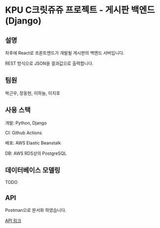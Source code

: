 # KPU C크릿쥬쥬 프로젝트 - 게시판 백엔드(Django)

## 설명

차후에 React로 프론트엔드가 개발될 게시판의 백엔드 서버입니다.

REST 방식으로 JSON을 결과값으로 출력합니다.

## 팀원

박근우, 장동현, 이하늘, 이지호

## 사용 스택

개발: Python, Django

CI: Github Actions

배포: AWS Elastic Beanstalk

DB: AWS RDS상의 PostgreSQL

## 데이터베이스 모델링

TODO

## API

Postman으로 문서화 하였습니다.

[API  링크](https://documenter.getpostman.com/view/4929660/TVsxC6r1)
